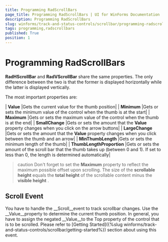 ```yaml
---
title: Programming RadScrollBars
page_title: Programming RadScrollBars | UI for WinForms Documentation
description: Programming RadScrollBars
slug: winforms/track-and-status-controls/scrollbar/programming-radscrollbars
tags: programming,radscrollbars
published: True
position: 1
---
```


# Programming RadScrollBars



__RadHScrollBar__ and __RadVScrollBar__ share the same properties. The only difference between the two is that the former is displayed horizontally while the latter is displayed vertically.

The most important properties are:





| __Value__ |Gets the current value for the thumb position|
| __Minimum__ |Gets or sets the minimum value of the control when the thumb is at the start|
| __Maximum__ |Gets or sets the maximum value of the control when the thumb is at the end|
| __SmallChange__ |Gets or sets the amount that the __Value__ property changes when you click on the arrow buttons|
| __LargeChange__ |Gets or sets the amount that the __Value__ property changes when you click between the thumb and an arrow|
| __MinThumbLength__ |Gets or sets the minimum length of the thumb|
| __ThumbLengthProportion__ |Gets or sets the amount of the scroll bar that the thumb takes up (between 0 and 1). If set to less than 0, the length is determined automatically|

>caution Don't forget to set the __Maximum__ property to reflect the maximum possible offset upon scrolling. The size of the __scrollable height__ equals the __total height__ of the scrollable content minus the __visible height__ .
>


## Scroll Event

You have to handle the __Scroll__event to track scrollbar changes. Use the __Value__property to determine the current thumb position. In general, you have to assign the negated __Value__to the Top property of the control that is to be scrolled. Please refer to [Getting Started]({%slug winforms/track-and-status-controls/scrollbar/getting-started%}) section about using this event.


